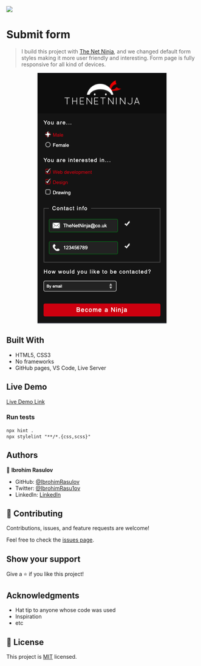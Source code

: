 ![](https://img.shields.io/badge/Microverse-blueviolet)

# Submit form

> I build this project with [The Net Ninja](https://youtu.be/HiHHvTcHiEk), and we changed default form styles making it more user friendly and interesting. Form page is fully responsive for all kind of devices.

<p align="center">
<img src="./app_screenshot.png">
</p>
  
## Built With

- HTML5, CSS3
- No frameworks
- GitHub pages, VS Code, Live Server

## Live Demo

[Live Demo Link](https://ibrohimrasulov.github.io/Form-with-Net-Ninja/)

### Run tests

```
npx hint .
npx stylelint "**/*.{css,scss}"
```

## Authors

👤 **Ibrohim Rasulov**

- GitHub: [@IbrohimRasulov](https://github.com/IbrohimRasulov)
- Twitter: [@IbrohimRasu1ov](https://twitter.com/IbrohimRasu1ov)
- LinkedIn: [LinkedIn](https://www.linkedin.com/in/ibrohim-rasulov-a88352209/)

## 🤝 Contributing

Contributions, issues, and feature requests are welcome!

Feel free to check the [issues page](../../issues/).

## Show your support

Give a ⭐️ if you like this project!

## Acknowledgments

- Hat tip to anyone whose code was used
- Inspiration
- etc

## 📝 License

This project is [MIT](./MIT.md) licensed.
